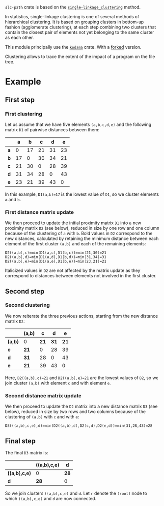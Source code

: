 `slc-path` crate is based on the [`single-linkage_clustering`](https://en.wikipedia.org/wiki/Single-linkage_clustering)
method. 

In statistics, single-linkage clustering is one of several methods of hierarchical clustering.
It is based on grouping clusters in bottom-up fashion (agglomerate clustering), at each step
combining two clusters that contain the closest pair of elements not yet belonging to the same
cluster as each other.

This module principally use the [`kodama`](https://docs.rs/kodama/latest/kodama/) crate. With a
[forked](https://github.com/SubconsciousCompute/kodama) version.

Clustering allows to trace the extent of the impact of a program on the file tree.

# Example
## First step
### First clustering

Let us assume that we have five elements `(a,b,c,d,e)` and the following matrix `D1` of pairwise
distances between them:

|          | a  | b  | c  | d  | e   |
|----------|----|----|----|----|-----|
| <b>a</b> | 0  | 17 | 21 | 31 | 23  |
| <b>b</b> | 17 | 0  | 30 | 34 | 21  |
| <b>c</b> | 21 | 30 | 0  | 28 | 39  |
| <b>d</b> | 31 | 34 | 28 | 0  | 43  |
| <b>e</b> | 23 | 21 | 39 | 43 | 0   |

In this example, `D1(a,b)=17` is the lowest value of `D1`, so we cluster elements `a` and `b`.

### First distance matrix update

We then proceed to update the initial proximity matrix `D1` into a new proximity matrix `D2`
(see below), reduced in size by one row and one column because of the clustering of `a` with `b`.
Bold values in `D2` correspond to the new distances, calculated by retaining the minimum distance
between each element of the first cluster `(a,b)` and each of the remaining elements:

```
D2((a,b),c)=min(D1(a,c),D1(b,c))=min(21,30)=21
D2((a,b),d)=min(D1(a,d),D1(b,d))=min(31,34)=31
D2((a,b),e)=min(D1(a,e),D1(b,e))=min(23,21)=21
```

Italicized values in `D2` are not affected by the matrix update as they correspond to distances
between elements not involved in the first cluster.

## Second step
### Second clustering

We now reiterate the three previous actions, starting from the new distance matrix `D2`:

|              | (a,b)     | c         | d         | e          |
|--------------|-----------|-----------|-----------|------------|
| <b>(a,b)</b> | 0         | <b>21</b> | <b>31</b> | <b>21</b>  |
| <b>c</b>     | <b>21</b> | 0         | 28        | 39         |
| <b>d</b>     | <b>31</b> | 28        | 0         | 43         |
| <b>e</b>     | <b>21</b> | 39        | 43        | 0          |

Here, `D2((a,b),c)=21` and `D2((a,b),e)=21` are the lowest values of `D2`, so we join cluster `(a,b)`
with element `c` and with element `e`.

### Second distance matrix update

We then proceed to update the `D2` matrix into a new distance matrix `D3` (see below), reduced in
size by two rows and two columns because of the clustering of `(a,b)` with `c` and with `e`:

`D3(((a,b),c,e),d)=min(D2((a,b),d),D2(c,d),D2(e,d))=min(31,28,43)=28`

## Final step

The final `D3` matrix is:

|                    | ((a,b),c,e) | d         |
|--------------------|-------------|-----------|
| <b>((a,b),c,e)</b> | 0           | <b>28</b> |
| <b>d</b>           | <b>28</b>   | 0         |

So we join clusters `((a,b),c,e)` and `d`.
Let `r` denote the `(root)` node to which `((a,b),c,e)` and `d` are now connected.